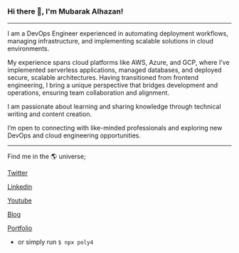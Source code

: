 ### Hi there 👋, I'm Mubarak Alhazan!

---

I am a DevOps Engineer experienced in automating deployment workflows, managing infrastructure, and implementing scalable solutions in cloud environments.

My experience spans cloud platforms like AWS, Azure, and GCP, where I’ve implemented serverless applications, managed databases, and deployed secure, scalable architectures. Having transitioned from frontend engineering, I bring a unique perspective that bridges development and operations, ensuring team collaboration and alignment. 

I am passionate about learning and sharing knowledge through technical writing and content creation.

I’m open to connecting with like-minded professionals and exploring new DevOps and cloud engineering opportunities.

---

<!-- &#129520; Toolbox  
 <img src="https://github.com/devicons/devicon/blob/master/icons/html5/html5-original.svg" alt='HTML logo' width='50' height='50'/> <img src="https://github.com/devicons/devicon/blob/master/icons/css3/css3-original.svg" alt='CSS logo' width='50' height='50'/> 
<img src="https://github.com/devicons/devicon/blob/master/icons/tailwindcss/tailwindcss-original.svg" alt='Tailwind logo' width='50' height='50'/>
<img src="https://github.com/devicons/devicon/blob/master/icons/javascript/javascript-original.svg" alt='javascript logo' width='50' height='50'/>
<img src="https://github.com/devicons/devicon/blob/master/icons/react/react-original.svg" alt='React logo' width='50' height='50'/>
<img src="https://github.com/devicons/devicon/blob/master/icons/typescript/typescript-original.svg" alt='TypeScript logo' width='50' height='50'/>
<img src="https://github.com/devicons/devicon/blob/master/icons/git/git-original.svg" alt='Git logo' width='50' height='50'/>
<img src="https://github.com/devicons/devicon/blob/master/icons/redux/redux-original.svg" alt='Redux logo' width='50' height='50'/>
<img src="https://github.com/devicons/devicon/blob/master/icons/vitest/vitest-original.svg" alt='Vitest logo' width='50' height='50'/>
<img src="https://github.com/devicons/devicon/blob/master/icons/amazonwebservices/amazonwebservices-plain-wordmark.svg" alt='AWS logo' width='50' height='50'/>
---
## &#x1f4c8; My Github Stats

[![Alhazan's GitHub stats](https://github-readme-stats.vercel.app/api?username=poly4concept&hide=issues&show_icons==true&theme=radical)](https://github.com/anuraghazra/github-readme-stats)

[![Top Langs](https://github-readme-stats.vercel.app/api/top-langs/?username=poly4concept&layout=compact&theme=radical)](https://github.com/anuraghazra/github-readme-stats)
---  -->

Find me in the &#x1f30e; universe;

[Twitter](https://twitter.com/poly4concept)

[Linkedin](https://www.linkedin.com/in/alhazan-mubarak/)

[Youtube](https://www.youtube.com/channel/UCxPcWXSvaUNBRcm7j3i8xGw)

[Blog](https://poly4.hashnode.dev/)

[Portfolio](https://poly4concept.github.io/my-portfolio/)

- or simply run `$ npx poly4`
